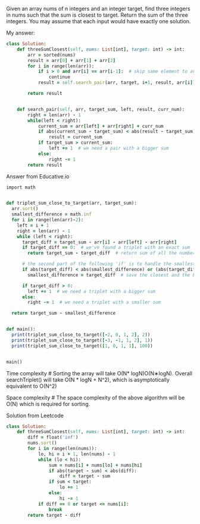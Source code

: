Given an array nums of n integers and an integer target, find three integers in nums such that the sum is closest to target. Return the sum of the three integers. You may assume that each input would have exactly one solution.

My answer:

```ruby
class Solution:
    def threeSumClosest(self, nums: List[int], target: int) -> int:
        arr = sorted(nums)
        result = arr[0] + arr[1] + arr[2]
        for i in range(len(arr)):
            if i > 0 and arr[i] == arr[i-1]:  # skip same element to avoid duplicate triplets
                continue
            result = self.search_pair(arr, target, i+1, result, arr[i])

        return result


    def search_pair(self, arr, target_sum, left, result, curr_num):
        right = len(arr) - 1
        while(left < right):
            current_sum = arr[left] + arr[right] + curr_num
            if abs(current_sum - target_sum) < abs(result - target_sum):  # found the triplet
                result = current_sum
            if target_sum > current_sum:
                left += 1  # we need a pair with a bigger sum
            else:
                right -= 1
        return result
```

Answer from Educative.io

```ruby
import math


def triplet_sum_close_to_target(arr, target_sum):
  arr.sort()
  smallest_difference = math.inf
  for i in range(len(arr)-2):
    left = i + 1
    right = len(arr) - 1
    while (left < right):
      target_diff = target_sum - arr[i] - arr[left] - arr[right]
      if target_diff == 0:  # we've found a triplet with an exact sum
        return target_sum - target_diff  # return sum of all the numbers

      # the second part of the following 'if' is to handle the smallest sum when we have more than one solution
      if abs(target_diff) < abs(smallest_difference) or (abs(target_diff) == abs(smallest_difference) and target_diff > smallest_difference):
        smallest_difference = target_diff  # save the closest and the biggest difference

      if target_diff > 0:
        left += 1  # we need a triplet with a bigger sum
      else:
        right -= 1  # we need a triplet with a smaller sum

  return target_sum - smallest_difference


def main():
  print(triplet_sum_close_to_target([-2, 0, 1, 2], 2))
  print(triplet_sum_close_to_target([-3, -1, 1, 2], 1))
  print(triplet_sum_close_to_target([1, 0, 1, 1], 100))


main()
```

Time complexity #
Sorting the array will take O(N* logN)O(N∗logN). Overall searchTriplet() will take O(N * logN + N^2), which is asymptotically equivalent to O(N^2)

Space complexity #
The space complexity of the above algorithm will be O(N) which is required for sorting.


Solution from Leetcode

```ruby
class Solution:
    def threeSumClosest(self, nums: List[int], target: int) -> int:
        diff = float('inf')
        nums.sort()
        for i in range(len(nums)):
            lo, hi = i + 1, len(nums) - 1
            while (lo < hi):
                sum = nums[i] + nums[lo] + nums[hi]
                if abs(target - sum) < abs(diff):
                    diff = target - sum
                if sum < target:
                    lo += 1
                else:
                    hi -= 1
            if diff == 0 or target <= nums[i]:
                break
        return target - diff
```
